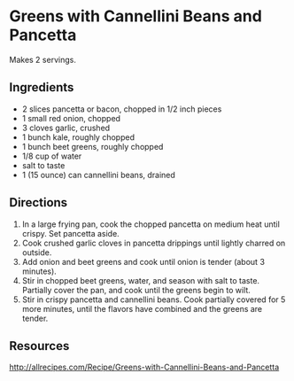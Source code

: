 # Greens with Cannellini Beans and Pancetta
Makes 2 servings.

## Ingredients
* 2 slices pancetta or bacon, chopped in 1/2 inch pieces
* 1 small red onion, chopped
* 3 cloves garlic, crushed
* 1 bunch kale, roughly chopped
* 1 bunch beet greens, roughly chopped
* 1/8 cup of water
* salt to taste
* 1 (15 ounce) can cannellini beans, drained

## Directions
1. In a large frying pan, cook the chopped pancetta on medium heat until crispy. Set pancetta aside.
2. Cook crushed garlic cloves in pancetta drippings until lightly charred on outside.
3. Add onion and beet greens and cook until onion is tender (about 3 minutes).
4. Stir in chopped beet greens, water, and season with salt to taste. Partially cover the pan, and cook until the greens begin to wilt.
5. Stir in crispy pancetta and cannellini beans. Cook partially covered for 5 more minutes, until the flavors have combined and the greens are tender.

## Resources
http://allrecipes.com/Recipe/Greens-with-Cannellini-Beans-and-Pancetta
